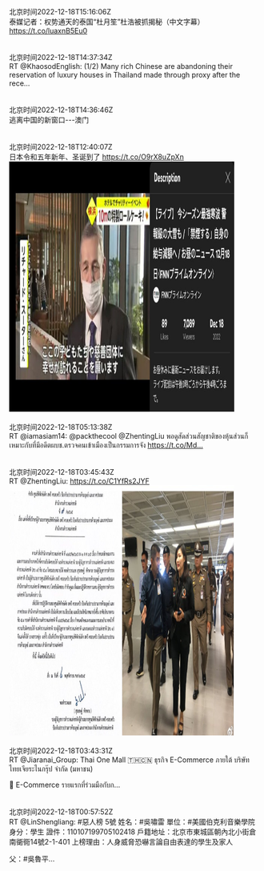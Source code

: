 北京时间2022-12-18T15:16:06Z<br>泰媒记者：权势通天的泰国“杜月笙”杜浩被抓揭秘（中文字幕）
https://t.co/luaxnB5Eu0<br><br><br>北京时间2022-12-18T14:37:34Z<br>RT @KhaosodEnglish: (1/2) Many rich Chinese are abandoning their reservation of luxury houses in Thailand made through proxy after the rece…<br><br><br>北京时间2022-12-18T14:36:46Z<br>逃离中国的新窗口---澳门<br><br><br>北京时间2022-12-18T12:40:07Z<br>日本令和五年新年、圣诞到了 https://t.co/O9rX8uZpXn<br><img src='/temp/image/2022/n-Month-12/1604335679429042178_0.jpg' width='450' height='500'><br><br>北京时间2022-12-18T05:13:38Z<br>RT @iamasiam14: @packthecool @ZhentingLiu พอดูสัดส่วนสัญชาติของหุ้นส่วนก็เหมาะกับที่มีอดีตผบช.ตรวจคนเข้าเมืองเป็นกรรมการจัง https://t.co/Md…<br><br><br>北京时间2022-12-18T03:45:43Z<br>RT @ZhentingLiu: https://t.co/C1YfRs2JYF<br><img src='/temp/image/2022/n-Month-12/1604201192103739392_0.jpg' width='450' height='500'><br><br>北京时间2022-12-18T03:43:31Z<br>RT @Jiaranai_Group: Thai One Mall 🇹🇭🇨🇳
ธุรกิจ E-Commerce ภายใต้ บริษัท ไทยเจียระไนกรุ๊ป จำกัด (มหาชน) 

📍 E-Commerce รายแรกที่ร่วมมือกับก…<br><br><br>北京时间2022-12-18T00:57:52Z<br>RT @LinShengliang: #惡人榜 5號
姓名：#吳嘯雷
單位：#美國伯克利音樂學院
身分：學生
證件：110107199705102418
戶籍地址：北京市東城區朝內北小街倉南衚衕14號2-1-401
上榜理由：人身威脅恐嚇言論自由表達的學生及家人

父：#吳魯平…<br><br><br>